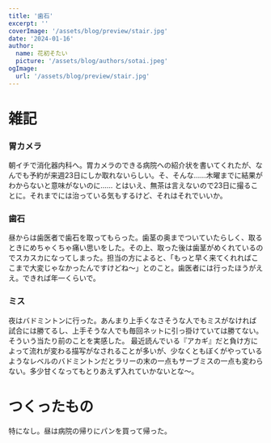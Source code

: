 ```yaml
---
title: '歯石'
excerpt: ''
coverImage: '/assets/blog/preview/stair.jpg'
date: '2024-01-16'
author:
  name: 花初そたい
  picture: '/assets/blog/authors/sotai.jpeg'
ogImage:
  url: '/assets/blog/preview/stair.jpg'
---
```

# 雑記
### 胃カメラ
朝イチで消化器内科へ。胃カメラのできる病院への紹介状を書いてくれたが、なんでも予約が来週23日にしか取れないらしい。そ、そんな……木曜までに結果がわからないと意味がないのに……
とはいえ、無茶は言えないので23日に撮ることに。それまでには治っている気もするけど、それはそれでいいか。

### 歯石
昼からは歯医者で歯石を取ってもらった。歯茎の奥までついていたらしく、取るときにめちゃくちゃ痛い思いをした。その上、取った後は歯茎がめくれているのでスカスカになってしまった。担当の方によると、「もっと早く来てくれればここまで大変じゃなかったんですけどね～」とのこと。歯医者には行ったほうがええ。できれば年一くらいで。

### ミス
夜はバドミントンに行った。あんまり上手くなさそうな人でもミスがなければ試合には勝てるし、上手そうな人でも毎回ネットに引っ掛けていては勝てない。そういう当たり前のことを実感した。
最近読んでいる『アカギ』だと負け方によって流れが変わる描写がなされることが多いが、少なくともぼくがやっているようなレベルのバドミントンだとラリーの末の一点もサーブミスの一点も変わらない。多少甘くなってもとりあえず入れていかないとな～。

# つくったもの
特になし。昼は病院の帰りにパンを買って帰った。